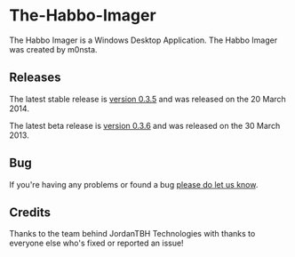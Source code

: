 The-Habbo-Imager
================

The Habbo Imager is a Windows Desktop Application. The Habbo Imager was created by m0nsta.

Releases
---------------------
The latest stable release is [version 0.3.5](http://thi.techmania-hosts.com/web/grab-it?v=0.3.5) and was released on the 20 March 2014.

The latest beta release is [version 0.3.6](http://thi.techmania-hosts.com/web/grab-it) and was released on the 30 March 2013.

Bug
---------------------
If you're having any problems or found a bug [please do let us know](http://bug.jordancouzens.me).


Credits
---------------------
Thanks to the team behind JordanTBH Technologies with thanks to everyone else who's fixed or reported an issue!

